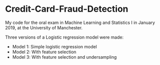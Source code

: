 # Credit-Card-Fraud-Detection
My code for the oral exam in Machine Learning and Statistics I in January 2019, at the University of Manchester.

Three versions of a Logistic regression model were made:
- Model 1: Simple logistic regression model
- Model 2: With feature selection
- Model 3: With feature selection and undersampling
